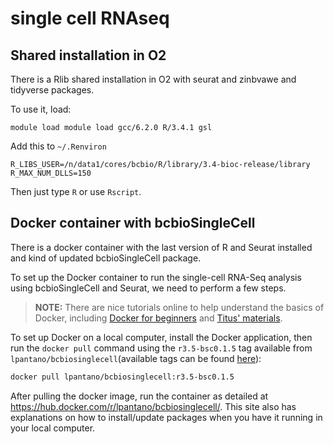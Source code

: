 # single cell RNAseq

## Shared installation in O2

There is a Rlib shared installation in O2 with seurat and zinbvawe and tidyverse packages.

To use it, load:

```
module load module load gcc/6.2.0 R/3.4.1 gsl
```

Add this to `~/.Renviron`

```
R_LIBS_USER=/n/data1/cores/bcbio/R/library/3.4-bioc-release/library
R_MAX_NUM_DLLS=150
```

Then just type `R` or use `Rscript`.

## Docker container with bcbioSingleCell

There is a docker container with the last version of R and Seurat installed and kind of updated bcbioSingleCell package.

To set up the Docker container to run the single-cell RNA-Seq analysis using bcbioSingleCell and Seurat, we need to perform a few steps. 

> **NOTE:** There are nice tutorials online to help understand the basics of Docker, including [Docker for beginners](https://docker-curriculum.com) and [Titus' materials](http://angus.readthedocs.io/en/2016/week3/CTB_docker.html).

To set up Docker on a local computer, install the Docker application, then run the `docker pull` command using the `r3.5-bsc0.1.5` tag available from `lpantano/bcbiosinglecell`(available tags can be found [here](https://hub.docker.com/r/lpantano/bcbiosinglecell/tags/)):

```bash
docker pull lpantano/bcbiosinglecell:r3.5-bsc0.1.5
```

After pulling the docker image, run the container as detailed at https://hub.docker.com/r/lpantano/bcbiosinglecell/. This site also has explanations on how to install/update packages when you have it running in your local computer.